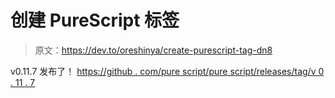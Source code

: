 # 创建 PureScript 标签

> 原文：<https://dev.to/oreshinya/create-purescript-tag-dn8>

v0.11.7 发布了！
[https://github . com/pure script/pure script/releases/tag/v 0 . 11 . 7](https://github.com/purescript/purescript/releases/tag/v0.11.7)